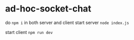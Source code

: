 # ad-hoc-socket-chat
do `npm i` in both server and client
start server `node index.js`

start client `npm run dev`
